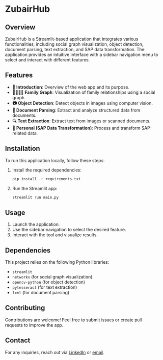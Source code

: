 # ZubairHub

## Overview
ZubairHub is a Streamlit-based application that integrates various functionalities, including social graph visualization, object detection, document parsing, text extraction, and SAP data transformation. The application provides an intuitive interface with a sidebar navigation menu to select and interact with different features.

## Features
- **📌 Introduction**: Overview of the web app and its purpose.
- **👨‍👩‍👧‍👦 Family Graph**: Visualization of family relationships using a social graph.
- **📷 Object Detection**: Detect objects in images using computer vision.
- **📄 Document Parsing**: Extract and analyze structured data from documents.
- **🔍 Text Extraction**: Extract text from images or scanned documents.
- **💼 Personal (SAP Data Transformation)**: Process and transform SAP-related data.

## Installation
To run this application locally, follow these steps:

1. Install the required dependencies:
   ```sh
   pip install -r requirements.txt
   ```
2. Run the Streamlit app:
   ```sh
   streamlit run main.py
   ```

## Usage
1. Launch the application.
2. Use the sidebar navigation to select the desired feature.
3. Interact with the tool and visualize results.

## Dependencies
This project relies on the following Python libraries:
- `streamlit`
- `networkx` (for social graph visualization)
- `opencv-python` (for object detection)
- `pytesseract` (for text extraction)
- `lxml` (for document parsing)

## Contributing
Contributions are welcome! Feel free to submit issues or create pull requests to improve the app.

## Contact
For any inquiries, reach out via [LinkedIn](https://linkedin.com/in/azzubair) or [email](mailto:your.email@example.com).

